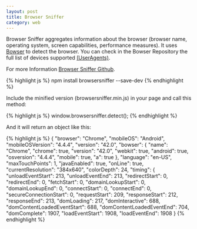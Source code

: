 ```yaml
---
layout: post
title: Browser Sniffer
category: web
---
```


Browser Sniffer aggregates information about the browser (browser name, operating system, screen capabilities, performance measures).
It uses  <a href="https://github.com/ded/bowser" target="_blank">Bowser</a> to detect the browser. You can check in the Bowser Repository the full list of devices supported <a href="https://github.com/ded/bowser/blob/master/src/useragents.js" target="_blank">(UserAgents)</a>.


For more Information
<a class="fa fa-github" target="_blank" href="https://github.com/yconoclast/browsersniffer">Browser Sniffer Github</a>.

{% highlight js %}
npm install browsersniffer --save-dev
{% endhighlight %}

Include the minified version (browsersniffer.min.js) in your page and call this method:

{% highlight js %}
window.browsersniffer.detect();
{% endhighlight %}

And it will return an object like this:

{% highlight js %}
{
  "browser": "Chrome",
  "mobileOS": "Android",
  "mobileOSVersion": "4.4.4",
  "version": "42.0",
  "bowser": {
    "name": "Chrome",
    "chrome": true,
    "version": "42.0",
    "webkit": true,
    "android": true,
    "osversion": "4.4.4",
    "mobile": true,
    "a": true
  },
  "language": "en-US",
  "maxTouchPoints": 1,
  "javaEnabled": true,
  "onLine": true,
  "currentResolution": "384x640",
  "colorDepth": 24,
  "timing": {
    "unloadEventStart": 213,
    "unloadEventEnd": 213,
    "redirectStart": 0,
    "redirectEnd": 0,
    "fetchStart": 0,
    "domainLookupStart": 0,
    "domainLookupEnd": 0,
    "connectStart": 0,
    "connectEnd": 0,
    "secureConnectionStart": 0,
    "requestStart": 209,
    "responseStart": 212,
    "responseEnd": 213,
    "domLoading": 217,
    "domInteractive": 688,
    "domContentLoadedEventStart": 688,
    "domContentLoadedEventEnd": 704,
    "domComplete": 1907,
    "loadEventStart": 1908,
    "loadEventEnd": 1908
  }
{% endhighlight %}

